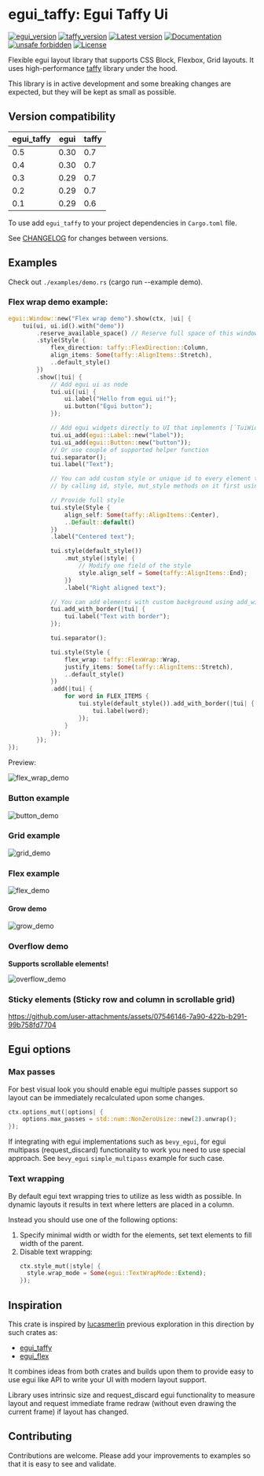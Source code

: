 # egui_taffy: Egui Taffy Ui

[![egui_version](https://img.shields.io/badge/egui-0.30-blue)](https://github.com/emilk/egui)
[![taffy_version](https://img.shields.io/badge/taffy-0.7-blue)](https://github.com/DioxusLabs/taffy)
[![Latest version](https://img.shields.io/crates/v/egui_taffy.svg)](https://crates.io/crates/egui_taffy)
[![Documentation](https://docs.rs/egui_taffy/badge.svg)](https://docs.rs/egui_taffy)
[![unsafe forbidden](https://img.shields.io/badge/unsafe-forbidden-success.svg)](https://github.com/rust-secure-code/safety-dance/)
[![License](https://img.shields.io/crates/l/egui_taffy.svg)](https://crates.io/crates/egui_taffy)

Flexible egui layout library that supports CSS Block, Flexbox, Grid layouts. It uses high-performance [taffy](https://github.com/DioxusLabs/taffy) library under the hood.

This library is in active development and some breaking changes are expected, but they will be kept as small as possible.

## Version compatibility

| egui_taffy | egui | taffy |
| ---      | ---  | ---   |
| 0.5      | 0.30 | 0.7   |
| 0.4      | 0.30 | 0.7   |
| 0.3      | 0.29 | 0.7   | 
| 0.2      | 0.29 | 0.7   | 
| 0.1      | 0.29 | 0.6   | 

To use add `egui_taffy` to your project dependencies in `Cargo.toml` file.

See [CHANGELOG](./CHANGELOG.md) for changes between versions.

## Examples

Check out `./examples/demo.rs` (cargo run --example demo).

### Flex wrap demo example:

```rs
egui::Window::new("Flex wrap demo").show(ctx, |ui| {
    tui(ui, ui.id().with("demo"))
        .reserve_available_space() // Reserve full space of this window for layout
        .style(Style {
            flex_direction: taffy::FlexDirection::Column,
            align_items: Some(taffy::AlignItems::Stretch),
            ..default_style()
        })
        .show(|tui| {
            // Add egui ui as node
            tui.ui(|ui| {
                ui.label("Hello from egui ui!");
                ui.button("Egui button");
            });

            // Add egui widgets directly to UI that implements [`TuiWidget`] trait
            tui.ui_add(egui::Label::new("label"));
            tui.ui_add(egui::Button::new("button"));
            // Or use couple of supported helper function
            tui.separator();
            tui.label("Text");

            // You can add custom style or unique id to every element that is added to the ui
            // by calling id, style, mut_style methods on it first using builder pattern

            // Provide full style
            tui.style(Style {
                align_self: Some(taffy::AlignItems::Center),
                ..Default::default()
            })
            .label("Centered text");

            tui.style(default_style())
                .mut_style(|style| {
                    // Modify one field of the style
                    style.align_self = Some(taffy::AlignItems::End);
                })
                .label("Right aligned text");

            // You can add elements with custom background using add_with_ family of methods
            tui.add_with_border(|tui| {
                tui.label("Text with border");
            });

            tui.separator();

            tui.style(Style {
                flex_wrap: taffy::FlexWrap::Wrap,
                justify_items: Some(taffy::AlignItems::Stretch),
                ..default_style()
            })
            .add(|tui| {
                for word in FLEX_ITEMS {
                    tui.style(default_style()).add_with_border(|tui| {
                        tui.label(word);
                    });
                }
            });
        });
});
```
Preview:

![flex_wrap_demo](https://github.com/user-attachments/assets/0d6ca8cd-dc5b-4f06-aa2e-5a9e5be69bfb)

### Button example

![button_demo](https://github.com/user-attachments/assets/b15875d2-a92e-4dbc-8282-1d9d8fbc1565)

### Grid example

![grid_demo](https://github.com/user-attachments/assets/f72a73f1-c2d3-4d05-869a-84a334cede37)

### Flex example

![flex_demo](https://github.com/user-attachments/assets/7c46e66f-ca01-4dcb-97e6-d8e9a70cd8c7)

#### Grow demo

![grow_demo](https://github.com/user-attachments/assets/967f1de3-7918-46b8-9033-ab9c6928816e)

### Overflow demo

**Supports scrollable elements!**

![overflow_demo](https://github.com/user-attachments/assets/9a0983e8-a94b-4a00-83e8-ac524ef90103)

### Sticky elements (Sticky row and column in scrollable grid)

https://github.com/user-attachments/assets/07546146-7a90-422b-b291-99b758fd7704

## Egui options

### Max passes

For best visual look you should enable egui multiple passes support so layout can be immediately recalculated upon some changes.

```rs
ctx.options_mut(|options| {
    options.max_passes = std::num::NonZeroUsize::new(2).unwrap();
});
```

If integrating with egui implementations such as `bevy_egui`, for egui multipass (request_discard) functionality to work you need to use special approach. See `bevy_egui` `simple_multipass` example for such case.

### Text wrapping

By default egui text wrapping tries to utilize as less width as possible. In dynamic layouts it results in text where letters are placed in a column.

Instead you should use one of the following options:
1. Specify minimal width or width for the elements, set text elements to fill width of the parent.
2. Disable text wrapping:
   ```rs
   ctx.style_mut(|style| {
     style.wrap_mode = Some(egui::TextWrapMode::Extend);
   });
   ```


## Inspiration

This crate is inspired by [lucasmerlin](https://github.com/lucasmerlin) previous exploration in this direction by such crates as:
* [egui_taffy](https://github.com/lucasmerlin/hello_egui/)
* [egui_flex](https://github.com/lucasmerlin/hello_egui/)

It combines ideas from both crates and builds upon them to provide easy to use egui like API to write your UI with modern layout support.

Library uses intrinsic size and request_discard egui functionality to measure layout and request immediate frame redraw (without even drawing the current frame) if layout has changed.

## Contributing

Contributions are welcome. Please add your improvements to examples so that it is easy to see and validate.
